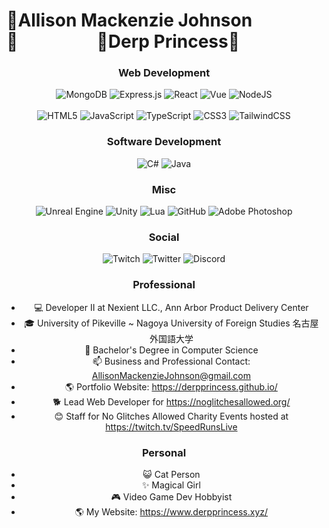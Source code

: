 # 🎀Allison Mackenzie Johnson🎀&nbsp;&nbsp;&nbsp;&nbsp;&nbsp;&nbsp;&nbsp;&nbsp;&nbsp;&nbsp;&nbsp;&nbsp;&nbsp;&nbsp;&nbsp;&nbsp;&nbsp;&nbsp;&nbsp;🎀Derp Princess🎀

<div align="center">
  
### Web Development

</div>

<div align="center"><img alt="MongoDB" src="https://img.shields.io/badge/MongoDB-4EA94B?style=for-the-badge&logo=mongodb&logoColor=white" />&nbsp;<img alt="Express.js" src="https://img.shields.io/badge/express.js%20-%23404d59.svg?&style=for-the-badge"/>&nbsp;<img alt="React" src="https://img.shields.io/badge/react%20-%2320232a.svg?&style=for-the-badge&logo=react&logoColor=%2361DAFB"/>&nbsp;<img alt="Vue" src="https://img.shields.io/badge/Vue.js-35495E?style=for-the-badge&logo=vuedotjs&logoColor=4FC08D"/>&nbsp;<img alt="NodeJS" src="https://img.shields.io/badge/node.js%20-%2343853D.svg?&style=for-the-badge&logo=node.js&logoColor=white"/><div>
<br/>
<img alt="HTML5" src="https://img.shields.io/badge/html5%20-%23E34F26.svg?&style=for-the-badge&logo=html5&logoColor=white"/>&nbsp;<img alt="JavaScript" src="https://img.shields.io/badge/javascript%20-%23323330.svg?&style=for-the-badge&logo=javascript&logoColor=%23F7DF1E"/>&nbsp;<img alt="TypeScript" src="https://img.shields.io/badge/typescript%20-%23007ACC.svg?&style=for-the-badge&logo=typescript&logoColor=white"/>&nbsp;<img alt="CSS3" src="https://img.shields.io/badge/css3%20-%231572B6.svg?&style=for-the-badge&logo=css3&logoColor=white"/>&nbsp;<img alt="TailwindCSS" src="https://img.shields.io/badge/tailwindcss%20-%2338B2AC.svg?&style=for-the-badge&logo=tailwind-css&logoColor=white"/></div>

<div align="center">
  
### Software Development
  
</div>

<div><img alt="C#" src="https://img.shields.io/badge/c%23%20-%23239120.svg?&style=for-the-badge&logo=c-sharp&logoColor=white"/>&nbsp;<img alt="Java" src="https://img.shields.io/badge/java-%23ED8B00.svg?&style=for-the-badge&logo=java&logoColor=white"/></div>

<div align="center">
  
### Misc
  
</div>

<div><img alt="Unreal Engine" src="https://img.shields.io/badge/unreal%20engine%20-%23313131.svg?&style=for-the-badge&logo=unreal%20engine&logoColor=white"/>&nbsp;<img alt="Unity" src="https://img.shields.io/badge/unity%20-%23000000.svg?&style=for-the-badge&logo=unity&logoColor=white"/>&nbsp;<img alt="Lua" src="https://img.shields.io/badge/lua-%232C2D72.svg?&style=for-the-badge&logo=lua&logoColor=white"/>&nbsp;<img alt="GitHub" src="https://img.shields.io/badge/github%20-%23121011.svg?&style=for-the-badge&logo=github&logoColor=white"/>&nbsp;<img alt="Adobe Photoshop" src="https://img.shields.io/badge/adobe%20photoshop%20-%2331A8FF.svg?&style=for-the-badge&logo=adobe%20photoshop&logoColor=white"/></div>

<div align="center">
  
### Social
  
</div>

<div><img alt="Twitch" src="https://img.shields.io/badge/<DerpPwincess>%20-%239146FF.svg?&style=for-the-badge&logo=Twitch&logoColor=white"/>&nbsp;<img alt="Twitter" src="https://img.shields.io/badge/<@DerpPrincessNya>%20-%231DA1F2.svg?&style=for-the-badge&logo=Twitter&logoColor=white"/>&nbsp;<img alt="Discord" src="https://img.shields.io/badge/%3CDerp&nbsp;Princess%231337%3E%20-%237289DA.svg?&style=for-the-badge&logo=discord&logoColor=white"/></div>

### Professional
- 💻 Developer II at Nexient LLC., Ann Arbor Product Delivery Center
- 🎓 University of Pikeville ~ Nagoya University of Foreign Studies 名古屋外国語大学
- 📜 Bachelor's Degree in Computer Science
- 📫 Business and Professional Contact: AllisonMackenzieJohnson@gmail.com
- 🌎 Portfolio Website: https://derpprincess.github.io/
- 🐕 Lead Web Developer for https://noglitchesallowed.org/ 
- 😊 Staff for No Glitches Allowed Charity Events hosted at https://twitch.tv/SpeedRunsLive

### Personal
- 😺 Cat Person
- ✨ Magical Girl
- 🎮 Video Game Dev Hobbyist
- 🌎 My Website: https://www.derpprincess.xyz/
